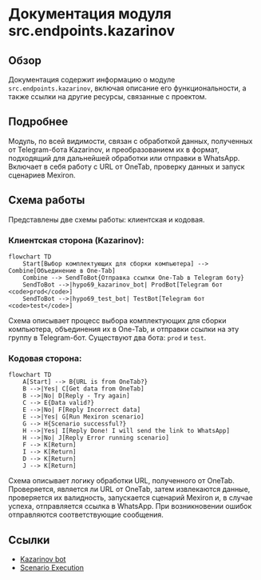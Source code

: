 # Документация модуля src.endpoints.kazarinov

## Обзор

Документация содержит информацию о модуле `src.endpoints.kazarinov`, включая описание его функциональности, а также ссылки на другие ресурсы, связанные с проектом.

## Подробнее

Модуль, по всей видимости, связан с обработкой данных, полученных от Telegram-бота Kazarinov, и преобразованием их в формат, подходящий для дальнейшей обработки или отправки в WhatsApp. Включает в себя работу с URL от OneTab, проверку данных и запуск сценариев Mexiron.

## Схема работы

Представлены две схемы работы: клиентская и кодовая.

### Клиентская сторона (Kazarinov):

```mermaid
flowchart TD
    Start[Выбор комплектующих для сборки компьютера] --> Combine[Объединение в One-Tab]
    Combine --> SendToBot{Отправка ссылки One-Tab в Telegram боту}
    SendToBot -->|hypo69_kazarinov_bot| ProdBot[Telegram бот <code>prod</code>]
    SendToBot -->|hypo69_test_bot| TestBot[Telegram бот <code>test</code>]
```

Схема описывает процесс выбора комплектующих для сборки компьютера, объединения их в One-Tab, и отправки ссылки на эту группу в Telegram-бот. Существуют два бота: `prod` и `test`.

### Кодовая сторона:

```mermaid
flowchart TD
    A[Start] --> B{URL is from OneTab?}
    B -->|Yes| C[Get data from OneTab]
    B -->|No| D[Reply - Try again]
    C --> E{Data valid?}
    E -->|No| F[Reply Incorrect data]
    E -->|Yes| G[Run Mexiron scenario]
    G --> H{Scenario successful?}
    H -->|Yes| I[Reply Done! I will send the link to WhatsApp]
    H -->|No| J[Reply Error running scenario]
    F --> K[Return]
    I --> K[Return]
    D --> K[Return]
    J --> K[Return]
```

Схема описывает логику обработки URL, полученного от OneTab. Проверяется, является ли URL от OneTab, затем извлекаются данные, проверяется их валидность, запускается сценарий Mexiron и, в случае успеха, отправляется ссылка в WhatsApp. При возникновении ошибок отправляются соответствующие сообщения.

## Ссылки

*   [Kazarinov bot](https://github.com/hypo69/hypo/blob/master/src/endpoints/kazarinov/kazarinov_bot.md)
*   [Scenario Execution](https://github.com/hypo69/hypo/blob/master/src/endpoints/kazarinov/scenarios/README.MD)